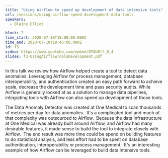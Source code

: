 ```yaml
---
title: "Using Airflow to speed up development of data intensive tools"
url: /sessions/using-airflow-speed-development-data-tools
speakers:
  - Blaine Elliot

block: 7
time_start: 2020-07-10T18:00:00.000Z
time_end: 2020-07-10T18:45:00.000Z
id: f3
video: https://www.youtube.com/embed/GTQU8ff_O_4
slides: f3-UsingAirflowToolsDevelopment.pdf
---
```


In this talk we review how Airflow helped create a tool to detect data anomalies. Leveraging Airflow for process management, database interoperability, and authentication created an easy path forward to achieve scale, decrease the development time and pass security audits. While Airflow is generally looked at as a solution to manage data pipelines, integrating tools with Airflow can also speed up development of those tools.
<!--more-->


The Data Anomaly Detector was created at One Medical to scan thousands of metrics per day for data anomalies.  It's a complicated tool and much of that complexity was outsourced to Airflow.  Because the data infrastructure at One Medical was already built around Airflow, and Airflow had many desirable features, it made sense to build the tool to integrate closely with Airflow.  The end result was more time could be spend on building features to do statistical analysis, and less effort had to be spent on database authentication, interoperability or process management.  It's an interesting example of how Airflow can be leveraged to build data intensive tools.